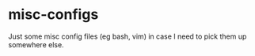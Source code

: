 # misc-configs
Just some misc config files (eg bash, vim) in case I need to pick them up somewhere else. 
